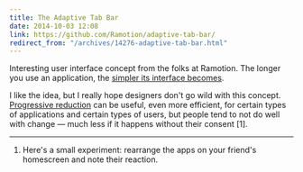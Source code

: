 ```yaml
---
title: The Adaptive Tab Bar
date: 2014-10-03 12:08
link: https://github.com/Ramotion/adaptive-tab-bar/
redirect_from: "/archives/14276-adaptive-tab-bar.html"
---
```



Interesting user interface concept from the folks at Ramotion. The longer you use an application, the [simpler its interface becomes](https://d13yacurqjgara.cloudfront.net/users/25514/screenshots/1320024/viber-ios7-concept-navigation-bar-ramotion.gif).

I like the idea, but I really hope designers don't go wild with this concept. [Progressive reduction](http://layervault.tumblr.com/post/42361566927/progressive-reduction) can be useful, even more efficient, for certain types of applications and certain types of users, but people tend to not do well with change &mdash; much less if it happens without their consent [1].

---

1. Here's a small experiment: rearrange the apps on your friend's homescreen and note their reaction.
